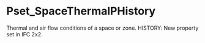 # Pset_SpaceThermalPHistory

Thermal and air flow conditions of a space or zone. HISTORY: New property set in IFC 2x2.
